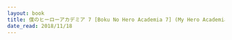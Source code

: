 ```yaml
---
layout: book
title: 僕のヒーローアカデミア 7 [Boku No Hero Academia 7] (My Hero Academia,  no. 7)
date_read: 2018/11/18
---
```

